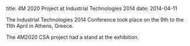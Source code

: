 title: 4M 2020 Project at Industrial Technologies 2014
date: 2014-04-11

The Industrial Technologies 2014 Conference took place on the 9th to the 11th April in Athens, Greece.

The 4M2020 CSA project had a stand at the exhibition.